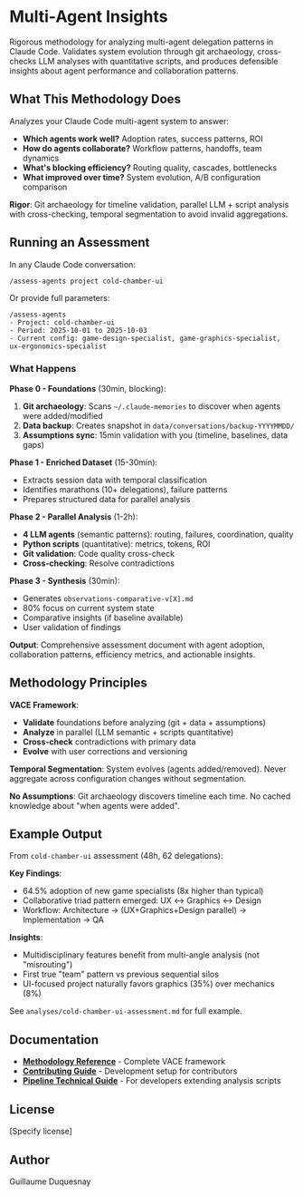 # Multi-Agent Insights

Rigorous methodology for analyzing multi-agent delegation patterns in Claude Code. Validates system evolution through git archaeology, cross-checks LLM analyses with quantitative scripts, and produces defensible insights about agent performance and collaboration patterns.

## What This Methodology Does

Analyzes your Claude Code multi-agent system to answer:
- **Which agents work well?** Adoption rates, success patterns, ROI
- **How do agents collaborate?** Workflow patterns, handoffs, team dynamics
- **What's blocking efficiency?** Routing quality, cascades, bottlenecks
- **What improved over time?** System evolution, A/B configuration comparison

**Rigor**: Git archaeology for timeline validation, parallel LLM + script analysis with cross-checking, temporal segmentation to avoid invalid aggregations.

## Running an Assessment

In any Claude Code conversation:

```
/assess-agents project cold-chamber-ui
```

Or provide full parameters:

```
/assess-agents
- Project: cold-chamber-ui
- Period: 2025-10-01 to 2025-10-03
- Current config: game-design-specialist, game-graphics-specialist, ux-ergonomics-specialist
```

### What Happens

**Phase 0 - Foundations** (30min, blocking):
1. **Git archaeology**: Scans `~/.claude-memories` to discover when agents were added/modified
2. **Data backup**: Creates snapshot in `data/conversations/backup-YYYYMMDD/`
3. **Assumptions sync**: 15min validation with you (timeline, baselines, data gaps)

**Phase 1 - Enriched Dataset** (15-30min):
- Extracts session data with temporal classification
- Identifies marathons (10+ delegations), failure patterns
- Prepares structured data for parallel analysis

**Phase 2 - Parallel Analysis** (1-2h):
- **4 LLM agents** (semantic patterns): routing, failures, coordination, quality
- **Python scripts** (quantitative): metrics, tokens, ROI
- **Git validation**: Code quality cross-check
- **Cross-checking**: Resolve contradictions

**Phase 3 - Synthesis** (30min):
- Generates `observations-comparative-v[X].md`
- 80% focus on current system state
- Comparative insights (if baseline available)
- User validation of findings

**Output**: Comprehensive assessment document with agent adoption, collaboration patterns, efficiency metrics, and actionable insights.

## Methodology Principles

**VACE Framework**:
- **Validate** foundations before analyzing (git + data + assumptions)
- **Analyze** in parallel (LLM semantic + scripts quantitative)
- **Cross-check** contradictions with primary data
- **Evolve** with user corrections and versioning

**Temporal Segmentation**: System evolves (agents added/removed). Never aggregate across configuration changes without segmentation.

**No Assumptions**: Git archaeology discovers timeline each time. No cached knowledge about "when agents were added".

## Example Output

From `cold-chamber-ui` assessment (48h, 62 delegations):

**Key Findings**:
- 64.5% adoption of new game specialists (8x higher than typical)
- Collaborative triad pattern emerged: UX ↔ Graphics ↔ Design
- Workflow: Architecture → (UX+Graphics+Design parallel) → Implementation → QA

**Insights**:
- Multidisciplinary features benefit from multi-angle analysis (not "misrouting")
- First true "team" pattern vs previous sequential silos
- UI-focused project naturally favors graphics (35%) over mechanics (8%)

See `analyses/cold-chamber-ui-assessment.md` for full example.

## Documentation

- **[Methodology Reference](analyses/methodology/METHODOLOGIE-ANALYSE-RETROSPECTIVE.md)** - Complete VACE framework
- **[Contributing Guide](CONTRIBUTING.md)** - Development setup for contributors
- **[Pipeline Technical Guide](docs/PIPELINE.md)** - For developers extending analysis scripts

## License

[Specify license]

## Author

Guillaume Duquesnay
